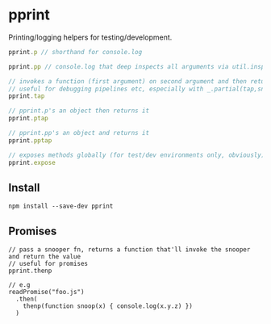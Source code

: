 # pprint

Printing/logging helpers for testing/development.

```javascript
pprint.p // shorthand for console.log

pprint.pp // console.log that deep inspects all arguments via util.inspect

// invokes a function (first argument) on second argument and then returns it,
// useful for debugging pipelines etc, especially with _.partial(tap,snooperFn)
pprint.tap 

// pprint.p's an object then returns it
pprint.ptap

// pprint.pp's an object and returns it
pprint.pptap

// exposes methods globally (for test/dev environments only, obviously)
pprint.expose
```

## Install

```
npm install --save-dev pprint
```

## Promises

```
// pass a snooper fn, returns a function that'll invoke the snooper and return the value
// useful for promises
pprint.thenp

// e.g
readPromise("foo.js")
  .then(
    thenp(function snoop(x) { console.log(x.y.z) })
  )
````






